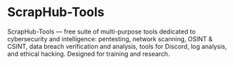 # ScrapHub-Tools
ScrapHub-Tools — free suite of multi-purpose tools dedicated to cybersecurity and intelligence: pentesting, network scanning, OSINT &amp; CSINT, data breach verification and analysis, tools for Discord, log analysis, and ethical hacking. Designed for training and research.
